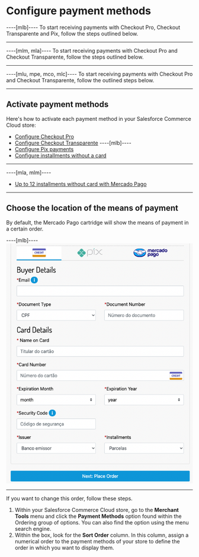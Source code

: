 # Configure payment methods

----[mlb]----
To start receiving payments with Checkout Pro, Checkout Transparente and Pix, follow the steps outlined below.

------------
----[mlm, mla]----
To start receiving payments with Checkout Pro and Checkout Transparente, follow the steps outlined below.

------------
----[mlu, mpe, mco, mlc]----
To start receiving payments with Checkout Pro and Checkout Transparente, follow the outlined steps below.

------------
## Activate payment methods

Here's how to activate each payment method in your Salesforce Commerce Cloud store:

* [Configure Checkout Pro](/developers/en/docs/salesforce-commerce-cloud/payments-configuration/checkout-pro)
* [Configure Checkout Transparente](/developers/en/docs/salesforce-commerce-cloud/payments-configuration/checkout-api)
----[mlb]----
* [Configure Pix payments](/developers/en/docs/salesforce-commerce-cloud/payments-configuration/checkout-api/pix)
* [Configure installments without a card](/developers/en/docs/salesforce-commerce-cloud/payments-configuration/checkout-api/credits)
------------
----[mla, mlm]----
* [Up to 12 installments without card with Mercado Pago](/developers/en/docs/salesforce-commerce-cloud/payments-configuration/checkout-api/credits)
------------

## Choose the location of the means of payment

By default, the Mercado Pago cartridge will show the means of payment in a certain order.

----[mlb]----
![payment_methods_v2](/images/salesforce/payment_methods_v2.png)

------------

If you want to change this order, follow these steps.

1. Within your Salesforce Commerce Cloud store, go to the **Merchant Tools** menu and click the **Payment Methods** option found within the Ordering group of options. You can also find the option using the menu search engine.
2. Within the box, look for the **Sort Order** column. In this column, assign a numerical order to the payment methods of your store to define the order in which you want to display them.